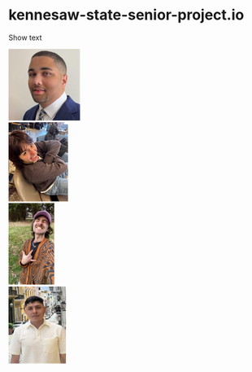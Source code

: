 # kennesaw-state-senior-project.io
<html>
  <head>
    <title> Spotify app senior project</title>
 
  </head>
  <body>
    <div>
      <p>Show text</p>
      <img src="/groupimages/Ryan.png" alt="Photo of Ryan">
      </div>
    <div>
      
 <img src="/groupimages/Ale.png" alt="Photo of Ale">
    </div>
    <div>
<img src="/groupimages/Evan.png" alt="Photo of Evan">
    </div>
    <div>
<img src="/groupimages/Jose.png" alt="Photo of Jose">
      </div>
    
  </body>
  
</html>
